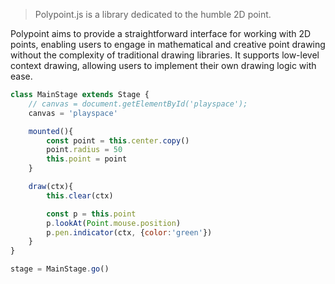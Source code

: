
> Polypoint.js is a library dedicated to the humble 2D point.


Polypoint aims to provide a straightforward interface for working with 2D points, enabling users to engage in mathematical and creative point drawing without the complexity of traditional drawing libraries. It supports low-level context drawing, allowing users to implement their own drawing logic with ease.

```js
class MainStage extends Stage {
    // canvas = document.getElementById('playspace');
    canvas = 'playspace'

    mounted(){
        const point = this.center.copy()
        point.radius = 50
        this.point = point
    }

    draw(ctx){
        this.clear(ctx)

        const p = this.point
        p.lookAt(Point.mouse.position)
        p.pen.indicator(ctx, {color:'green'})
    }
}

stage = MainStage.go()
```


